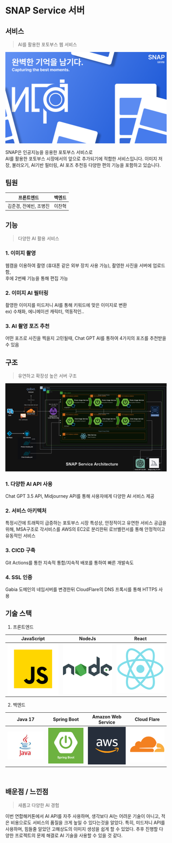 # SNAP Service 서버
## 서비스
> AI를 활용한 포토부스 웹 서비스

![](./readme/main.png)

SNAP은 인공지능을 응용한 포토부스 서비스로</br>
AI를 활용한 포토부스 시장에서의 앞으로 추가되기에 적합한 서비스입니다.
이미지 저장, 불러오기, AI기반 필터링, AI 포즈 추천등
다양한 편의 기능을 포함하고 있습니다.

## 팀원
| 프론트엔드 | 백엔드 |
| :----: | :----: |
| 김준경, 전예빈, 조병진 | 이찬혁 |

## 기능
> 다양한 AI 활용 서비스
### 1. 이미지 촬영 </br>
웹캠을 이용하여 촬영 (휴대폰 같은 외부 장치 사용 가능), 촬영한 사진을 서버에 업로드함,</br>
후에 2번째 기능을 통해 편집 가능
### 2. 이미지 AI 필터링 </br>
촬영한 이미지를 미드저니 AI를 통해 키워드에 맞은 이미지로 변환</br>
ex) 수채화, 에니메이션 캐릭터, 역동적인..
### 3. AI 촬영 포즈 추천 </br>
어떤 포즈로 사진을 찍을지 고민될때, Chat GPT AI를 통하여 4가지의 포즈를 추천받을 수 있음

## 구조
> 유연하고 확장성 높은 서버 구조

![](./readme/map.png)

### 1. 다양한 AI API 사용
Chat GPT 3.5 API, Midjourney API를 통해 사용자에게 다양한 AI 서비스 제공

### 2. 서비스 아키텍처
특정시간에 트래픽이 급증하는 포토부스 시장 특성상, 안정적이고 유연한 서비스 공급을 위해, MSA구조로 각서비스를 AWS의 EC2로 분리한뒤  로브벨런서를 통해 안정적이고 유동적인 서비스

### 3. CICD 구축
Git Actions를 통한 지속적 통합/지속적 배포를 통하여 빠른 개발속도

### 4. SSL 인증
Gabia 도메인의 네임서버를 변경한뒤 CloudFlare의 DNS 프록시를 통해 HTTPS 사용

## 기술 스택

1. 프론트엔드

| JavaScript | NodeJs |  React   |
| :--------: | :--------:  | :------: |
|   ![](./readme/js.svg)    |   ![](./readme/node.svg)     | ![](./readme/react.svg) |

2. 백엔드

| Java 17    | Spring Boot |  Amazon Web Service   |  Cloud Flare   |
| :--------: | :--------:  | :------: | :-----: |
|   ![](./readme/java.jpg)    |   ![](./readme/spring.png)     | ![](./readme/aws.png) | ![](./readme/cloudflare.png) |

<br>

## 배운점 / 느낀점
> 새롭고 다양한 AI 경험

이번 연합해커톤에서 AI API를 자주 사용하며, 생각보다 AI는 어려운 기술이 아니고, 적은 비용으로도 서비스의 품질을 크게 높일 수 있다는것을 알았다.
특히, 미드저니 API를 사용하며, 힘들줄 알았던 고해상도의 이미지 생성을 쉽게 할 수 있었다. 추후 진행할 다양한 프로젝트의 문제 해결로 AI 기술을 사용할 수 있을 것 같다.